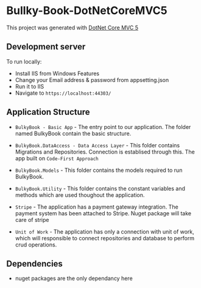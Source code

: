 # Bullky-Book-DotNetCoreMVC5

This project was generated with [DotNet Core MVC 5](https://docs.microsoft.com/en-us/dotnet/core/dotnet-five)

## Development server

To run locally:

- Install IIS from Windows Features
- Change your Email address & password from appsetting.json
- Run it to IIS 
- Navigate to `https://localhost:44303/`

## Application Structure

- `BulkyBook - Basic App` - The entry point to our application. The folder named BulkyBook contain the basic structure.

- `BulkyBook.DataAccess - Data Access Layer` - This folder contains Migrations and Repositories. Connection is establised through this. The app built on `Code-First Approach`

- `BulkyBook.Models` - This folder contains the models required to run BulkyBook.

- `BulkyBook.Utility` - This folder contains the constant variables and methods which are used thoughout the application.

- `Stripe` - The application has a payment gateway integration. The payment system has been attached to Stripe. Nuget package will take care of stripe

- `Unit of Work` - The application has only a connection with unit of work, which will responsible to connect repositories and database to perform crud operations.

## Dependencies
- nuget packages are the only dependancy here   

